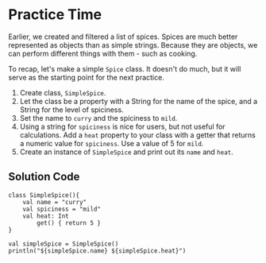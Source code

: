 # Practice Time
Earlier, we created and filtered a list of spices. Spices are much better represented as objects than as simple strings. Because they are objects, we can perform different things with them - such as cooking.

To recap, let's make a simple `Spice` class. It doesn't do much, but it will serve as the starting point for the next practice.
1. Create class, `SimpleSpice`.
2. Let the class be a property with a String for the name of the spice, and a String for the level of spiciness.
3. Set the name to `curry` and the spiciness to `mild`.
4. Using a string for `spiciness` is nice for users, but not useful for calculations. 
Add a `heat` property to your class with a getter that returns a numeric value for `spiciness`. 
Use a value of 5 for `mild`.
5. Create an instance of `SimpleSpice` and print out its `name` and `heat`.

## Solution Code
```
class SimpleSpice(){
    val name = "curry"
    val spiciness = "mild"
    val heat: Int
        get() { return 5 }
}
```
```
val simpleSpice = SimpleSpice()
println("${simpleSpice.name} ${simpleSpice.heat}")
```